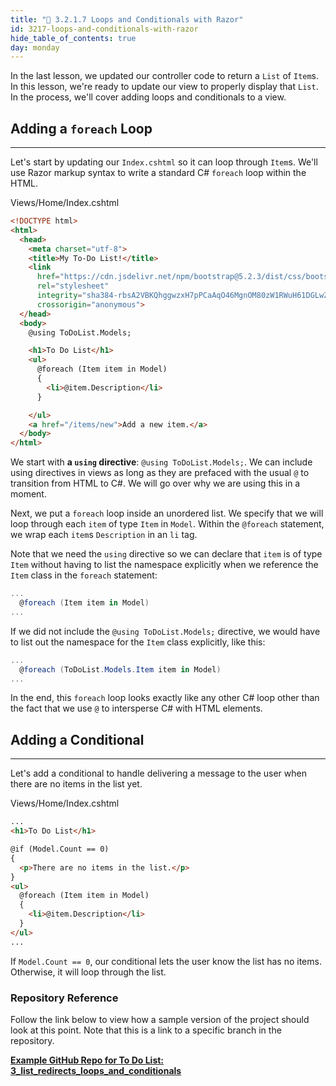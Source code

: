 ```yaml
---
title: "📓 3.2.1.7 Loops and Conditionals with Razor"
id: 3217-loops-and-conditionals-with-razor
hide_table_of_contents: true
day: monday
---
```


In the last lesson, we updated our controller code to return a `List` of `Item`s. In this lesson, we're ready to update our view to properly display that `List`. In the process, we'll cover adding loops and conditionals to a view.

## Adding a `foreach` Loop
---

Let's start by updating our `Index.cshtml` so it can loop through `Item`s. We'll use Razor markup syntax to write a standard C# `foreach` loop within the HTML.

<div class="filename">Views/Home/Index.cshtml</div>

```html
<!DOCTYPE html>
<html>
  <head>
    <meta charset="utf-8">
    <title>My To-Do List!</title>
    <link 
      href="https://cdn.jsdelivr.net/npm/bootstrap@5.2.3/dist/css/bootstrap.min.css" 
      rel="stylesheet" 
      integrity="sha384-rbsA2VBKQhggwzxH7pPCaAqO46MgnOM80zW1RWuH61DGLwZJEdK2Kadq2F9CUG65" 
      crossorigin="anonymous">
  </head>
  <body>
    @using ToDoList.Models;

    <h1>To Do List</h1>
    <ul>
      @foreach (Item item in Model)
      {
        <li>@item.Description</li>
      }

    </ul>
    <a href="/items/new">Add a new item.</a>
  </body>
</html>
```

We start with **a `using` directive**: `@using ToDoList.Models;`. We can include using directives in views as long as they are prefaced with the usual `@` to transition from HTML to C#. We will go over why we are using this in a moment.

Next, we put a `foreach` loop inside an unordered list. We specify that we will loop through each `item` of type `Item` in `Model`. Within the `@foreach` statement, we wrap each `item`s `Description` in an `li` tag.

Note that we need the `using` directive so we can declare that `item` is of type `Item` without having to list the namespace explicitly when we reference the `Item` class in the `foreach` statement:

```csharp
...
  @foreach (Item item in Model)
...
```

If we did not include the `@using ToDoList.Models;` directive, we would have to list out the namespace for the `Item` class explicitly, like this:

```csharp
...
  @foreach (ToDoList.Models.Item item in Model)
...
```

In the end, this `foreach` loop looks exactly like any other C# loop other than the fact that we use `@` to intersperse C# with HTML elements.

## Adding a Conditional
---

Let's add a conditional to handle delivering a message to the user when there are no items in the list yet.

<div class="filename">Views/Home/Index.cshtml</div>

```html
...
<h1>To Do List</h1>

@if (Model.Count == 0)
{
  <p>There are no items in the list.</p>
}
<ul>
  @foreach (Item item in Model)
  {
    <li>@item.Description</li>
  }
</ul>
...
```

If `Model.Count == 0`, our conditional lets the user know the list has no items. Otherwise, it will loop through the list.

### Repository Reference

Follow the link below to view how a sample version of the project should look at this point. Note that this is a link to a specific branch in the repository.

**[<i class="glyphicon glyphicon-folder-open"></i> Example GitHub Repo for To Do List: 3\_list\_redirects\_loops\_and\_conditionals](https://github.com/epicodus-lessons/section-2-to-do-list-csharp-net6/tree/3_list_redirects_loops_and_conditionals)**

